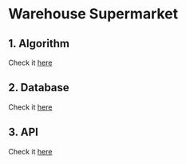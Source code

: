 # Warehouse Supermarket

## 1. Algorithm
Check it [here](https://github.com/MuffinCrunchy/warehouse_supermarket/tree/master/src/main/java/com/muffincrunchy/warehouse_supermarket/utils/algorithm)

## 2. Database
Check it [here](https://github.com/MuffinCrunchy/warehouse_supermarket/tree/master/src/main/java/com/muffincrunchy/warehouse_supermarket/utils/database)

## 3. API
Check it [here](https://github.com/MuffinCrunchy/warehouse_supermarket/tree/master)
